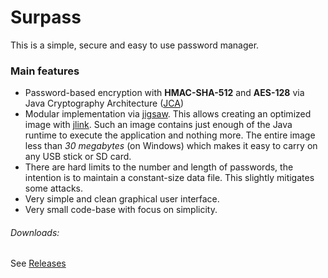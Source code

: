 # Surpass

This is a simple, secure and easy to use password manager.

### Main features
 - Password-based encryption with **HMAC-SHA-512** and **AES-128** via Java Cryptography Architecture ([JCA](https://docs.oracle.com/en/java/javase/17/security/java-cryptography-architecture-jca-reference-guide.html))
 - Modular implementation via [jigsaw](http://openjdk.java.net/projects/jigsaw/). This allows creating an optimized image with [jlink](https://docs.oracle.com/en/java/javase/17/docs/specs/man/jlink.html). Such an image contains just enough of the Java runtime to execute the application and nothing more. The entire image less than *30 megabytes* (on Windows) which makes it easy to carry on any USB stick or SD card.
 - There are hard limits to the number and length of passwords, the intention is to maintain a constant-size data file. This slightly mitigates some attacks.
 - Very simple and clean graphical user interface.
 - Very small code-base with focus on simplicity.

###### Downloads:
See [Releases](https://github.com/e-soul/surpass/releases)
